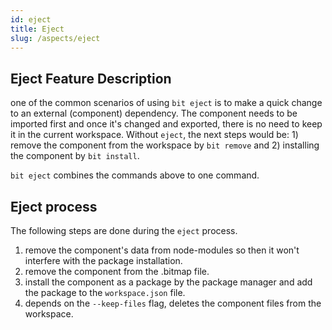```yaml
---
id: eject
title: Eject
slug: /aspects/eject
---
```

## Eject Feature Description
one of the common scenarios of using `bit eject` is to make a quick change to an external (component) dependency. The component needs to be imported first and once it's changed and exported, there is no need to keep it in the current workspace. Without `eject`, the next steps would be: 1) remove the component from the workspace by `bit remove` and 2) installing the component by `bit install`.

`bit eject` combines the commands above to one command.

## Eject process
The following steps are done during the `eject` process.
1) remove the component's data from node-modules so then it won't interfere with the package installation.
2) remove the component from the .bitmap file.
3) install the component as a package by the package manager and add the package to the `workspace.json` file.
4) depends on the `--keep-files` flag, deletes the component files from the workspace.

